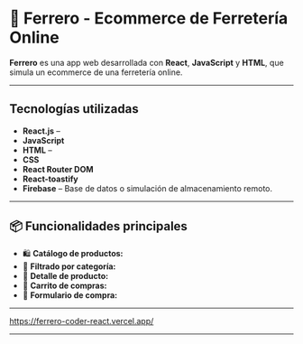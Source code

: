 # 🧰 Ferrero - Ecommerce de Ferretería Online

**Ferrero** es una app web desarrollada con **React**, **JavaScript** y **HTML**, que simula un ecommerce de una ferretería online.  

---

##  Tecnologías utilizadas

- **React.js** – 
- **JavaScript** 
- **HTML** – 
- **CSS** 
- **React Router DOM** 
- **React-toastify** 
- **Firebase** – Base de datos o simulación de almacenamiento remoto.

---

## 📦 Funcionalidades principales

- 🛍️ **Catálogo de productos:** 
- 🔎 **Filtrado por categoría:** 
- 🧾 **Detalle de producto:** 
- 🛒 **Carrito de compras:** 
- 👤 **Formulario de compra:** 

---

https://ferrero-coder-react.vercel.app/

---